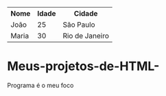 <table>
  <tr>
    <th>Nome</th>
    <th>Idade</th>
    <th>Cidade</th>
  </tr>
  <tr>
    <td>João</td>
    <td>25</td>
    <td>São Paulo</td>
  </tr>
  <tr>
    <td>Maria</td>
    <td>30</td>
    <td>Rio de Janeiro</td>
  </tr>
</table>

# Meus-projetos-de-HTML-
Programa é o meu foco 
